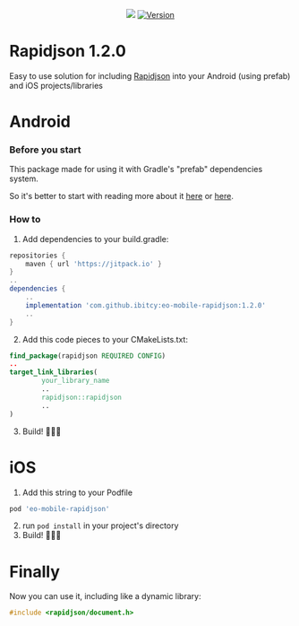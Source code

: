 <p align="center">
    <a href="https://jitpack.io/#ibitcy/eo-mobile-rapidjson"><img src="https://jitpack.io/v/ibitcy/eo-mobile-rapidjson.svg"/></a>
    <a href="http://cocoapods.org/pods/eo-mobile-rapidjson"><img src="https://img.shields.io/cocoapods/v/eo-mobile-rapidjson.svg?style=flat" alt="Version"/></a>
</p>



# Rapidjson 1.2.0

Easy to use solution for including [Rapidjson](https://rapidjson.org) into your Android (using prefab) and iOS projects/libraries

# Android

### Before you start

This package made for using it with Gradle's "prefab" dependencies system.

So it's better to start with reading more about it [here](https://developer.android.com/studio/build/dependencies?buildsystem=cmake#native-dependencies-with-agp) or [here](https://github.com/android/ndk-samples/tree/main/prefab).

### How to

1. Add dependencies to your build.gradle:
```gradle
repositories {
    maven { url 'https://jitpack.io' }
}
..
dependencies {
    ..
    implementation 'com.github.ibitcy:eo-mobile-rapidjson:1.2.0'
    ..
}
```
2. Add this code pieces to your CMakeLists.txt:
```cmake
find_package(rapidjson REQUIRED CONFIG)
..
target_link_libraries(
        your_library_name
        ..
        rapidjson::rapidjson
        ..
)
```
3. Build! 🎉🎉🎉

# iOS

1. Add this string to your Podfile

```ruby
pod 'eo-mobile-rapidjson'
```
2. run `pod install` in your project's directory
3. Build! 🎉🎉🎉

# Finally

Now you can use it, including like a dynamic library:
```C++
#include <rapidjson/document.h>
```
